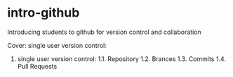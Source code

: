 # intro-github
Introducing students to github for version control and collaboration

Cover:
<ln>single user version control:</ln>
1. single user version control:
1.1. Repository
1.2. Brances
1.3. Commits
1.4. Pull Requests
